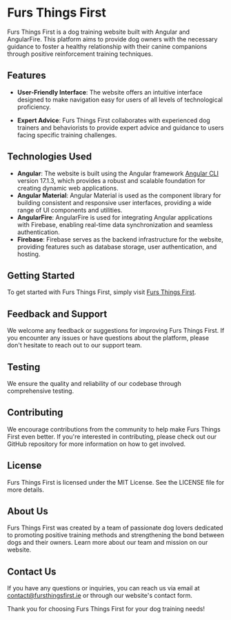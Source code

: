 # Furs Things First

Furs Things First is a dog training website built with Angular and AngularFire. This platform aims to provide dog owners with the necessary guidance to foster a healthy relationship with their canine companions through positive reinforcement training techniques.

## Features

- **User-Friendly Interface**: The website offers an intuitive interface designed to make navigation easy for users of all levels of technological proficiency.

- **Expert Advice**: Furs Things First collaborates with experienced dog trainers and behaviorists to provide expert advice and guidance to users facing specific training challenges.

## Technologies Used

- **Angular**: The website is built using the Angular framework [Angular CLI](https://github.com/angular/angular-cli) version 17.1.3, which provides a robust and scalable foundation for creating dynamic web applications.
- **Angular Material**: Angular Material is used as the component library for building consistent and responsive user interfaces, providing a wide range of UI components and utilities.
- **AngularFire**: AngularFire is used for integrating Angular applications with Firebase, enabling real-time data synchronization and seamless authentication.
- **Firebase**: Firebase serves as the backend infrastructure for the website, providing features such as database storage, user authentication, and hosting.

## Getting Started

To get started with Furs Things First, simply visit [Furs Things First](https://furs-things-first.web.app/).

## Feedback and Support

We welcome any feedback or suggestions for improving Furs Things First. If you encounter any issues or have questions about the platform, please don't hesitate to reach out to our support team.

## Testing

We ensure the quality and reliability of our codebase through comprehensive testing.

## Contributing

We encourage contributions from the community to help make Furs Things First even better. If you're interested in contributing, please check out our GitHub repository for more information on how to get involved.

## License

Furs Things First is licensed under the MIT License. See the LICENSE file for more details.

## About Us

Furs Things First was created by a team of passionate dog lovers dedicated to promoting positive training methods and strengthening the bond between dogs and their owners. Learn more about our team and mission on our website.

## Contact Us

If you have any questions or inquiries, you can reach us via email at contact@fursthingsfirst.ie or through our website's contact form.

Thank you for choosing Furs Things First for your dog training needs!
